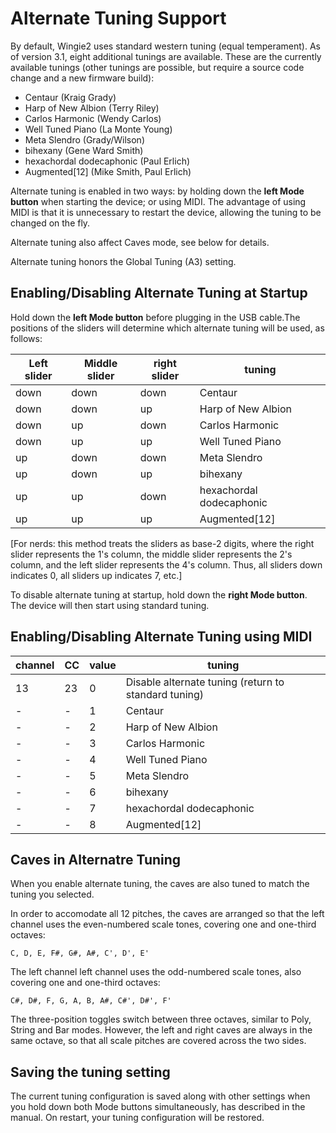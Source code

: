 # Alternate Tuning Support

By default, Wingie2 uses standard western tuning (equal temperament). As of version 3.1, eight additional tunings are available. These are the currently available tunings (other tunings are possible, but require a source code change and a new firmware build):

 * Centaur (Kraig Grady)
 * Harp of New Albion (Terry Riley)
 * Carlos Harmonic (Wendy Carlos)
 * Well Tuned Piano (La Monte Young)
 * Meta Slendro (Grady/Wilson)
 * bihexany (Gene Ward Smith)
 * hexachordal dodecaphonic (Paul Erlich) 
 * Augmented[12] (Mike Smith, Paul Erlich)

Alternate tuning is enabled in two ways: by holding down the **left Mode button** when starting the device; or using MIDI. The advantage    of using MIDI is that it is unnecessary to restart the device, allowing the tuning to be changed on the fly.

 Alternate tuning also affect Caves mode, see below for details.

 Alternate tuning honors the Global Tuning (A3) setting.

## Enabling/Disabling Alternate Tuning at Startup

Hold down the **left Mode button** before plugging in the USB cable.The positions of the sliders will determine which alternate tuning will be used, as follows:

 | Left slider | Middle slider| right slider| tuning |
 |---|---|---|---|
 | down | down | down | Centaur |
 | down | down | up| Harp of New Albion |
 | down | up | down | Carlos Harmonic |
 | down | up | up | Well Tuned Piano |
 | up | down | down| Meta Slendro |
 | up | down | up | bihexany |
 | up | up | down | hexachordal dodecaphonic |
 | up | up | up | Augmented[12] |

[For nerds: this method treats the sliders as base-2 digits, where the right slider represents the 1's column, the middle slider      represents the 2's column, and the left slider represents the 4's column. Thus, all sliders down indicates 0, all sliders up indicates 7, etc.]

To disable alternate tuning at startup, hold down the **right Mode button**. The device will then start using standard tuning.

## Enabling/Disabling Alternate Tuning using MIDI

 | channel| CC| value| tuning|
 | --- | ---| --- | --- |
 | 13 | 23 | 0 | Disable alternate tuning (return to standard tuning) |
 |-|-|1| Centaur |
 |-|-|2| Harp of New Albion |
 |-|-|3| Carlos Harmonic |
 |-|-|4| Well Tuned Piano |
 |-|-|5| Meta Slendro |
 |-|-|6| bihexany |
 |-|-|7| hexachordal dodecaphonic |
 |-|-|8| Augmented[12] |


 ## Caves in Alternatre Tuning

 When you enable alternate tuning, the caves are also tuned to match the tuning you selected.
 
 In order to accomodate all 12 pitches, the caves are arranged so that the left channel uses the even-numbered scale tones, covering one and one-third octaves:

    C, D, E, F#, G#, A#, C', D', E'

The left channel left channel uses the odd-numbered scale tones, also covering one and one-third octaves:

    C#, D#, F, G, A, B, A#, C#', D#', F'

The three-position toggles switch between three octaves, similar to Poly, String and Bar modes. However, the left and right caves are always in the same octave, so that all scale pitches are covered across the two sides.


## Saving the tuning setting

The current tuning configuration is saved along with other settings when you hold down both Mode buttons simultaneously, has described in the manual. On restart, your tuning configuration will be restored.
